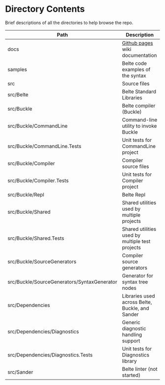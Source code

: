# Directory Contents

Brief descriptions of all the directories to help browse the repo.

| Path | Description |
|-|-|
| docs | [Github pages](https://ryanwilsond.github.io/belte/) wiki documentation |
| samples | Belte code examples of the syntax |
| src | Source files |
| src/Belte | Belte Standard Libraries |
| src/Buckle | Belte compiler (Buckle) |
| src/Buckle/CommandLine | Command-line utility to invoke Buckle |
| src/Buckle/CommandLine.Tests | Unit tests for CommandLine project |
| src/Buckle/Compiler | Compiler source files |
| src/Buckle/Compiler.Tests | Unit tests for Compiler project |
| src/Buckle/Repl | Belte Repl |
| src/Buckle/Shared | Shared utilities used by multiple projects |
| src/Buckle/Shared.Tests | Shared utilities used by multiple test projects |
| src/Buckle/SourceGenerators | Compiler source generators |
| src/Buckle/SourceGenerators/SyntaxGenerator | Generator for syntax tree nodes |
| src/Dependencies | Libraries used across Belte, Buckle, and Sander |
| src/Dependencies/Diagnostics | Generic diagnostic handling support |
| src/Dependencies/Diagnostics.Tests | Unit tests for Diagnostics library |
| src/Sander | Belte linter (not started) |
